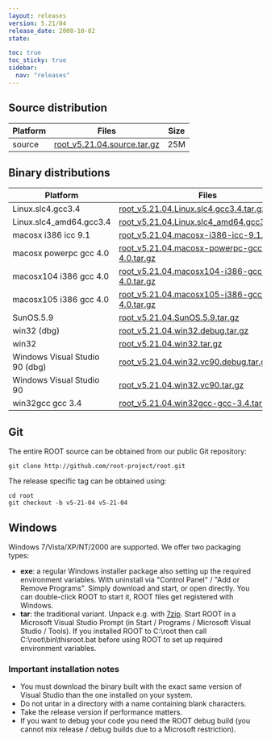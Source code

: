 ```yaml
---
layout: releases
version: 5.21/04
release_date: 2008-10-02
state:

toc: true
toc_sticky: true
sidebar:
  nav: "releases"
---
```



## Source distribution

| Platform       | Files | Size |
|-----------|-------|-----|
| source | [root_v5.21.04.source.tar.gz](https://root.cern/download/root_v5.21.04.source.tar.gz) |  25M |


## Binary distributions

| Platform       | Files | Size |
|-----------|-------|-----|
| Linux.slc4.gcc3.4 | [root_v5.21.04.Linux.slc4.gcc3.4.tar.gz](https://root.cern/download/root_v5.21.04.Linux.slc4.gcc3.4.tar.gz) |  47M |
| Linux.slc4_amd64.gcc3.4 | [root_v5.21.04.Linux.slc4_amd64.gcc3.4.tar.gz](https://root.cern/download/root_v5.21.04.Linux.slc4_amd64.gcc3.4.tar.gz) |  49M |
| macosx i386 icc 9.1 | [root_v5.21.04.macosx-i386-icc-9.1.tar.gz](https://root.cern/download/root_v5.21.04.macosx-i386-icc-9.1.tar.gz) |  48M |
| macosx powerpc gcc 4.0 | [root_v5.21.04.macosx-powerpc-gcc-4.0.tar.gz](https://root.cern/download/root_v5.21.04.macosx-powerpc-gcc-4.0.tar.gz) |  45M |
| macosx104 i386 gcc 4.0 | [root_v5.21.04.macosx104-i386-gcc-4.0.tar.gz](https://root.cern/download/root_v5.21.04.macosx104-i386-gcc-4.0.tar.gz) |  44M |
| macosx105 i386 gcc 4.0 | [root_v5.21.04.macosx105-i386-gcc-4.0.tar.gz](https://root.cern/download/root_v5.21.04.macosx105-i386-gcc-4.0.tar.gz) |  36M |
| SunOS.5.9 | [root_v5.21.04.SunOS.5.9.tar.gz](https://root.cern/download/root_v5.21.04.SunOS.5.9.tar.gz) |  51M |
| win32 (dbg) | [root_v5.21.04.win32.debug.tar.gz](https://root.cern/download/root_v5.21.04.win32.debug.tar.gz) |  86M |
| win32 | [root_v5.21.04.win32.tar.gz](https://root.cern/download/root_v5.21.04.win32.tar.gz) |  45M |
| Windows Visual Studio 90 (dbg) | [root_v5.21.04.win32.vc90.debug.tar.gz](https://root.cern/download/root_v5.21.04.win32.vc90.debug.tar.gz) | 104M |
| Windows Visual Studio 90 | [root_v5.21.04.win32.vc90.tar.gz](https://root.cern/download/root_v5.21.04.win32.vc90.tar.gz) |  46M |
| win32gcc gcc 3.4 | [root_v5.21.04.win32gcc-gcc-3.4.tar.gz](https://root.cern/download/root_v5.21.04.win32gcc-gcc-3.4.tar.gz) |  48M |


## Git
The entire ROOT source can be obtained from our public Git repository:

~~~
git clone http://github.com/root-project/root.git
~~~
The release specific tag can be obtained using:
~~~
cd root
git checkout -b v5-21-04 v5-21-04
~~~


## Windows
Windows 7/Vista/XP/NT/2000 are supported. We offer two packaging types:

 * **exe**: a regular Windows installer package also setting up the required environment variables. With uninstall via "Control Panel" / "Add or Remove Programs". Simply download and start, or open directly. You can double-click ROOT to start it, ROOT files get registered with Windows.
 * **tar**: the traditional variant. Unpack e.g. with [7zip](https://www.7-zip.org). Start ROOT in a Microsoft Visual Studio Prompt (in Start / Programs / Microsoft Visual Studio / Tools). If you installed ROOT to C:\root then call C:\root\bin\thisroot.bat before using ROOT to set up required environment variables.

### Important installation notes
 * You must download the binary built with the exact same version of Visual Studio than the one installed on your system.
 * Do not untar in a directory with a name containing blank characters.
 * Take the release version if performance matters.
 * If you want to debug your code you need the ROOT debug build (you cannot mix release / debug builds due to a Microsoft restriction).

